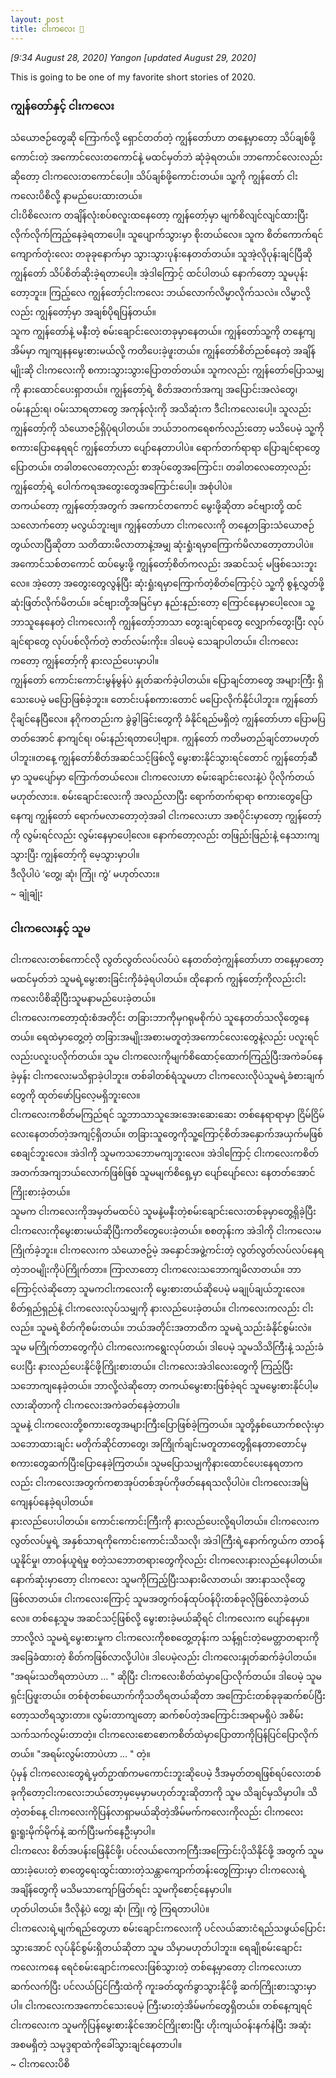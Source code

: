 ```yaml
---
layout: post
title: ငါးကလေး 🐠
---
```


*[9:34 August 28, 2020] Yangon [updated August 29, 2020]* 

This is going to be one of my favorite short stories of 2020.  

### ကျွန်တော်နှင့် ငါးကလေး  

သံယောဇဉ်တွေဆို ကြောက်လို့ ရှောင်တတ်တဲ့ ကျွန်တော်ဟာ တနေ့မှာတော့ သိပ်ချစ်ဖို့ကောင်းတဲ့ အကောင်လေးတကောင်နဲ့ မထင်မှတ်ဘဲ ဆုံခဲ့ရတယ်။ ဘာကောင်လေးလည်းဆိုတော့ ငါးကလေးတကောင်ပေါ့။ သိပ်ချစ်ဖို့ကောင်းတယ်။ သူ့ကို ကျွန်တော် ငါးကလေးပိစိလို့ နာမည်ပေးထားတယ်။  
ငါးပိစိလေးက တချိန်လုံးစပ်စလူးထနေတော့ ကျွန်တော့်မှာ မျက်စိလျင်လျင်ထားပြီး လိုက်လိုက်ကြည့်နေခဲ့ရတာပေါ့။ သူပျောက်သွားမှာ စိုးတယ်လေ။ သူက စိတ်ကောက်ရင် ကျောက်တုံးလေး တခုခုနောက်မှာ သွားသွားပုန်းနေတတ်တယ်။ သူအဲ့လိုပုန်းချင်ပြီဆို ကျွန်တော် သိပ်စိတ်ဆိုးခဲ့ရတာပေါ့။  အဲ့ဒါကြောင့် ထင်ပါတယ် နောက်တော့ သူမပုန်းတော့ဘူး။ ကြည့်လေ ကျွန်တော့်ငါးကလေး ဘယ်လောက်လိမ္မာလိုက်သလဲ။ လိမ္မာလို့လည်း ကျွန်တော့်မှာ အချစ်ပိုရပြန်တယ်။  
သူက ကျွန်တော်နဲ့ မနီးတဲ့ စမ်းချောင်းလေးတခုမှာနေတယ်။ ကျွန်တော်သူ့ကို တနေ့ကျ အိမ်မှာ ကျကျနနမွေးစားမယ်လို့ ကတိပေးခဲ့ဖူးတယ်။ ကျွန်တော်စိတ်ညစ်နေတဲ့ အချိန်မျိုးဆို ငါးကလေးကို စကားသွားသွားပြောတတ်တယ်။ သူကလည်း ကျွန်တော်ပြောသမျှကို နားထောင်ပေးရှာတယ်။ ကျွန်တော့်ရဲ့ စိတ်အတက်အကျ အပြောင်းအလဲတွေ၊ ဝမ်းနည်းရ၊ ဝမ်းသာရတာတွေ အကုန်လုံးကို အသိဆုံးက ဒီငါးကလေးပေါ့။ သူလည်း ကျွန်တော့်ကို သံယောဇဉ်ရှိပုံရပါတယ်။ ဘယ်ဘဝကရေစက်လည်းတော့ မသိပေမဲ့ သူ့ကို စကားပြောနေရရင် ကျွန်တော်ဟာ ပျော်နေတာပါပဲ။ ရောက်တက်ရာရာ ပြောချင်ရာတွေပြောတယ်။ တခါတလေတော့လည်း စာအုပ်တွေအကြောင်း၊ တခါတလေတော့လည်း ကျွန်တော့်ရဲ့ ပေါက်ကရအတွေးတွေအကြောင်းပေါ့။ အစုံပါပဲ။  
တကယ်တော့ ကျွန်တော့်အတွက် အကောင်တကောင် မွေးဖို့ဆိုတာ ခင်ဗျားတို့ ထင်သလောက်တော့ မလွယ်ဘူးဗျ။ ကျွန်တော်ဟာ ငါးကလေးကို တနေ့တခြားသံယောဇဉ်တွယ်လာပြီဆိုတာ သတိထားမိလာတာနဲ့အမျှ ဆုံးရှုံးရမှာကြောက်မိလာတော့တာပါပဲ။ အကောင်သစ်တကောင် ထပ်မွေးဖို့ ကျွန်တော့်စိတ်ကလည်း အဆင်သင့် မဖြစ်သေးဘူးလေ။ အဲ့တော့ အတွေးတွေလွန်ပြီး ဆုံးရှုံးရမှာကြောက်တဲ့စိတ်ကြောင့်ပဲ သူ့ကို စွန့်လွှတ်ဖို့ ဆုံးဖြတ်လိုက်မိတယ်။ ခင်ဗျားတို့အမြင်မှာ နည်းနည်းတော့ ကြောင်နေမှာပေါ့လေ။ သူ့ဘာသူနေနေတဲ့ ငါးကလေးကို ကျွန်တော့်ဘာသာ တွေးချင်ရာတွေ လျှောက်တွေးပြီး လုပ်ချင်ရာတွေ လုပ်ပစ်လိုက်တဲ့ ဇာတ်လမ်းကိုး။ ဒါပေမဲ့ သေချာပါတယ်။ ငါးကလေးကတော့ ကျွန်တော့်ကို နားလည်ပေးမှာပါ။  
ကျွန်တော် ကောင်းကောင်းမွန်မွန်ပဲ နှုတ်ဆက်ခဲ့ပါတယ်။ ပြောချင်တာတွေ အများကြီး ရှိသေးပေမဲ့ မပြောဖြစ်ခဲ့ဘူး။ တောင်းပန်စကားတောင် မပြောလိုက်နိုင်ပါဘူး။ ကျွန်တော် ငိုချင်နေပြီလေ။ နဂိုကတည်းက ခွဲခွါခြင်းတွေကို ခံနိုင်ရည်မရှိတဲ့ ကျွန်တော်ဟာ ပြောမပြတတ်အောင် နာကျင်ရ၊ ဝမ်းနည်းရတာပေါ့ဗျာ။. 
ကျွန်တော် ကတိမတည်ချင်တာမဟုတ်ပါဘူး။တနေ့ ကျွန်တော်စိတ်အဆင်သင့်ဖြစ်လို့ မွေးစားနိုင်သွားရင်တောင် ကျွန်တော့်ဆီမှာ သူမပျော်မှာ ကြောက်တယ်လေ။ ငါးကလေးဟာ စမ်းချောင်းလေးနဲ့ပဲ ပိုလိုက်တယ်မဟုတ်လား။. 
စမ်းချောင်းလေးကို အလည်လာပြီး ရောက်တက်ရာရာ စကားတွေပြောနေကျ ကျွန်တော် ရောက်မလာတော့တဲ့အခါ ငါးကလေးဟာ အစပိုင်းမှာတော့ ကျွန်တော့်ကို လွမ်းရင်လည်း လွမ်းနေမှာပေါ့လေ။ နောက်တော့လည်း တဖြည်းဖြည်းနဲ့ နေသားကျသွားပြီး ကျွန်တော့်ကို မေ့သွားမှာပါ။  
ဒီလိုပါပဲ ‘တွေ့၊ ဆုံ၊ ကြုံ၊ ကွဲ’ မဟုတ်လား။  
~ ချုံချုံး 

### ငါးကလေးနှင့် သူမ  

ငါးကလေးတစ်ကောင်လို လွတ်လွတ်လပ်လပ်ပဲ နေတတ်တဲ့ကျွန်တော်ဟာ တနေ့မှာတော့ မထင်မှတ်ဘဲ သူမရဲ့မွေးစားခြင်းကိုခံခဲ့ရပါတယ်။ ထိုနောက် ကျွန်တော့်ကိုလည်းငါးကလေးပိစိဆိုပြီးသူမနာမည်ပေးခဲ့တယ်။  
ငါးကလေးကတော့ထုံးစံအတိုင်း တခြားဘာကိုမှဂရုမစိုက်ပဲ သူနေတတ်သလိုတွေနေတယ်။ ရေထဲမှာတွေ့တဲ့ တခြားအမျိုးအစားမတူတဲ့အကောင်လေးတွေနဲ့လည်း ပလူးရင်လည်းပလူးပလိုက်တယ်။ သူမ ငါးကလေးကိုမျက်စိထောင့်ထောက်ကြည့်ပြီးအကဲခပ်နေခဲ့မှန်း ငါးကလေးမသိရှာခဲ့ပါဘူး။ တစ်ခါတစ်ရံသူမဟာ ငါးကလေးလိုပဲသူမရဲ့ခံစားချက်တွေကို ထုတ်ဖော်ပြလေ့မရှိဘူးလေ။  
ငါးကလေးကစိတ်မကြည်ရင် သူ့ဘာသာသူအေးအေးဆေးဆေး တစ်နေရာရာမှာ ငြိမ်ငြိမ်လေးနေတတ်တဲ့အကျင့်ရှိတယ်။ တခြားသူတွေကိုသူ့ကြောင့်စိတ်အနှောက်အယှက်မဖြစ်စေချင်ဘူးလေ။ အဲဒါကို သူမကသဘောမကျဘူးလေ။ အဲဒါကြောင့် ငါးကလေးကစိတ်အတက်အကျဘယ်လောက်ဖြစ်ဖြစ် သူမမျက်စိရှေ့မှာ ပျော်ပျော်လေး နေတတ်အောင် ကြိုးစားခဲ့တယ်။  
သူမက ငါးကလေးကိုအမှတ်မထင်ပဲ သူမနဲ့မနီးတဲ့စမ်းချောင်းလေးတစ်ခုမှာတွေ့ရှိခဲ့ပြီး ငါးကလေးကိုမွေးစားမယ်ဆိုပြီးကတိတွေပေးခဲ့တယ်။ စစတုန်းက အဲဒါကို ငါးကလေးမကြိုက်ခဲ့ဘူး။ ငါးကလေးက သံယောဇဥ်မဲ့ အနှောင်အဖွဲ့ကင်းတဲ့ လွတ်လွတ်လပ်လပ်နေရတဲ့ဘဝမျိုးကိုပဲကြိုက်တာ။ ကြာလာတော့ ငါးကလေးသဘောကျမိလာတယ်။ ဘာကြောင့်လဲဆိုတော့ သူမကငါးကလေးကို မွေးစားတယ်ဆိုပေမဲ့ မချုပ်ချယ်ဘူးလေ။ စိတ်ရှည်ရှည်နဲ့ ငါးကလေးလုပ်သမျှကို နားလည်ပေးခဲ့တယ်။ ငါးကလေးကလည်း ငါးလည်။ သူမရဲ့စိတ်ကိုစမ်းတယ်။ ဘယ်အတိုင်းအတာထိက သူမရဲ့သည်းခံနိုင်စွမ်းလဲ။ သူမ မကြိုက်တာတွေကိုပဲ ငါးကလေးကရွေးလုပ်တယ်၊ ဒါပေမဲ့ သူမသိသိကြီးနဲ့ သည်းခံပေးပြီး နားလည်ပေးနိုင်ဖို့ကြိုးစားတယ်။ ငါးကလေးအဲဒါလေးတွေကို ကြည့်ပြီးသဘောကျနေခဲ့တယ်။ ဘာလို့လဲဆိုတော့ တကယ်မွေးစားဖြစ်ခဲ့ရင် သူမမွေးစားနိုင်ပါ့မလားဆိုတာကို ငါးကလေးအကဲခတ်နေခဲ့တာပါ။  
သူမနဲ့ ငါးကလေးတို့စကားတွေအများကြီးပြောဖြစ်ခဲ့ကြတယ်။ သူတို့နှစ်ယောက်စလုံးမှာ သဘောထားချင်း မတိုက်ဆိုင်တာတွေ၊ အကြိုက်ချင်းမတူတာတွေရှိနေတာတောင်မှ စကားတွေဆက်ပြီးပြောနေခဲ့ကြတယ်။ သူမပြောသမျှကိုနားထောင်ပေးနေရတာကလည်း ငါးကလေးအတွက်ကစာအုပ်တစ်အုပ်ကိုဖတ်နေရသလိုပါပဲ။ ငါးကလေးအမြဲကျေနပ်နေခဲ့ရပါတယ်။  
နားလည်ပေးပါတယ်။ ကောင်းကောင်းကြီးကို နားလည်ပေးလို့ရပါတယ်။ ငါးကလေးက လွတ်လပ်မှုရဲ့ အနှစ်သာရကိုကောင်းကောင်းသိသလို၊ အဲဒါကြီးရဲ့နောက်ကွယ်က တာဝန်ယူနိုင်မှု၊ တာဝန်ယူရဲမှု စတဲ့သဘောတရားတွေကိုလည်း ငါးကလေးနားလည်နေပါတယ်။  
နောက်ဆုံးမှာတော့ ငါးကလေး သူမကိုကြည့်ပြီးသနားမိလာတယ်၊ အားနာသလိုတွေဖြစ်လာတယ်။  ငါးကလေးကြောင့် သူမအတွက်ဝန်ထုပ်ဝန်ပိုးတစ်ခုလိုဖြစ်လာခဲ့တယ်လေ။ တစ်နေ့သူမ အဆင်သင့်ဖြစ်လို့ မွေးစားခဲ့မယ်ဆိုရင် ငါးကလေးက ပျော်နေမှာ။ ဘာလို့လဲ သူမရဲ့မွေးစားမှုက ငါးကလေးကိုစစတွေ့တုန်းက သန့်ရှင်းတဲ့မေတ္တာတရားကိုအခြေခံထားတဲ့ စိတ်ကဖြစ်လာလို့ပါပဲ။ ဒါပေမဲ့လည်း ငါးကလေးနှုတ်ဆက်ခဲ့ပါတယ်။  
"အရမ်းသတိရတာပဲဟာ … " ဆိုပြီး ငါးကလေးစိတ်ထဲမှာပြောလိုက်တယ်။ ဒါပေမဲ့ သူမရှင်းပြဖူးတယ်။ တစ်စုံတစ်ယောက်ကိုသတိရတယ်ဆိုတာ အကြောင်းတစ်ခုခုဆက်စပ်ပြီးတော့သတိရသွားတာ။ လွမ်းတာကျတော့ ဆက်စပ်တဲ့အကြောင်းအရာမရှိပဲ အစိမ်းသက်သက်လွမ်းတာတဲ့။ ငါးကလေးစောစောကစိတ်ထဲမှာပြောတာကိုပြန်ပြင်ပြောလိုက်တယ်။  "အရမ်းလွမ်းတာပဲဟာ … " တဲ့။  
ပုံမှန် ငါးကလေးတွေရဲ့မှတ်ဥာဏ်ကမကောင်းဘူးဆိုပေမဲ့ ဒီအမှတ်တရဖြစ်ရပ်လေးတစ်ခုကိုတော့ငါးကလေးဘယ်တော့မှမေ့မှာမဟုတ်ဘူးဆိုတာကို သူမ သိချင်မှသိမှာပါ။ သိတဲ့တစ်နေ့ ငါးကလေးကိုပြန်လာရှာမယ်ဆိုတဲ့အိမ်မက်ကလေးကိုလည်း ငါးကလေးရူးရူးမိုက်မိုက်နဲ့ ဆက်ပြီးမက်နေဦးမှာပါ။  
ငါးကလေး စိတ်အပန်းဖြေနိုင်ဖို့၊ ပင်လယ်လောကကြီးအကြောင်းပိုသိနိုင်ဖို့ အတွက် သူမထားခဲ့ပေးတဲ့ စာတွေရေးထွင်းထားတဲ့သန္တာကျောက်တန်းတွေကြားမှာ ငါးကလေးရဲ့ အချိန်တွေကို မသိမသာကျော်ဖြတ်ရင်း သူမကိုစောင့်နေမှာပါ။  
ဟုတ်ပါတယ်။ ဒီလိုနဲ့ပဲ တွေ့၊ ဆုံ၊ ကြုံ၊ ကွဲ ကြရတာပါပဲ။  
ငါးကလေးရဲ့မျက်ရည်တွေဟာ စမ်းချောင်းကလေးကို ပင်လယ်ဆားငံရည်သဖွယ်ပြောင်းသွားအောင် လုပ်နိုင်စွမ်းရှိတယ်ဆိုတာ သူမ သိမှာမဟုတ်ပါဘူး။ ရေချိုစမ်းချောင်းကလေးကနေ ရေငံစမ်းချောင်းကလေးဖြစ်သွားတဲ့ တစ်နေ့မှာတော့ ငါးကလေးဟာ ဆက်လက်ပြီး ပင်လယ်ပြင်ကြီးထဲကို ကူးခတ်ထွက်ခွာသွားနိုင်ဖို့ ဆက်ကြိုးစားသွားမှာပါ။ ငါးကလေးကအကောင်သေးပေမဲ့ ကြီးမားတဲ့အိမ်မက်တွေရှိတယ်။ တစ်နေ့ကျရင် ငါးကလေးက သူမကိုပြန်မွေးစားနိုင်အောင်ကြိုးစားပြီး ဟိုးကျယ်ဝန်းနက်နဲပြီး အဆုံးအစမရှိတဲ့ သမုဒ္ဒရာထဲကိုခေါ်သွားချင်နေတာပါ။  
~ ငါးကလေးပိစိ 
